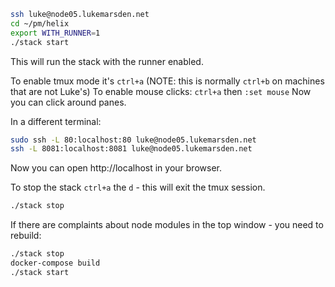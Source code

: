 ```bash
ssh luke@node05.lukemarsden.net
cd ~/pm/helix
export WITH_RUNNER=1
./stack start
```

This will run the stack with the runner enabled.

To enable tmux mode it's `ctrl+a` (NOTE: this is normally `ctrl+b` on machines that are not Luke's)
To enable mouse clicks: `ctrl+a` then `:set mouse`
Now you can click around panes.


In a different terminal:

```bash
sudo ssh -L 80:localhost:80 luke@node05.lukemarsden.net
ssh -L 8081:localhost:8081 luke@node05.lukemarsden.net
```

Now you can open http://localhost in your browser.

To stop the stack `ctrl+a` the `d` - this will exit the tmux session.

```bash
./stack stop
```

If there are complaints about node modules in the top window - you need to rebuild:

```bash
./stack stop
docker-compose build
./stack start
```